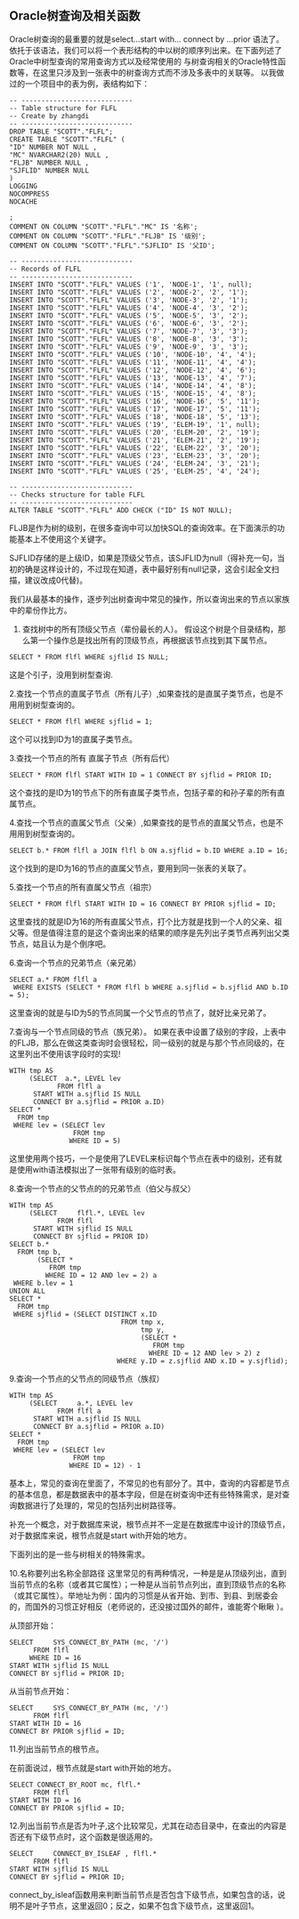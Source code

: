 ## Oracle树查询及相关函数

Oracle树查询的最重要的就是select...start with... connect by ...prior 语法了。依托于该语法，我们可以将一个表形结构的中以树的顺序列出来。在下面列述了Oracle中树型查询的常用查询方式以及经常使用的 与树查询相关的Oracle特性函数等，在这里只涉及到一张表中的树查询方式而不涉及多表中的关联等。
以我做过的一个项目中的表为例，表结构如下：
```
-- ----------------------------
-- Table structure for FLFL
-- Create by zhangdi
-- ----------------------------
DROP TABLE "SCOTT"."FLFL";
CREATE TABLE "SCOTT"."FLFL" (
"ID" NUMBER NOT NULL ,
"MC" NVARCHAR2(20) NULL ,
"FLJB" NUMBER NULL ,
"SJFLID" NUMBER NULL 
)
LOGGING
NOCOMPRESS
NOCACHE

;
COMMENT ON COLUMN "SCOTT"."FLFL"."MC" IS '名称';
COMMENT ON COLUMN "SCOTT"."FLFL"."FLJB" IS '级别';
COMMENT ON COLUMN "SCOTT"."FLFL"."SJFLID" IS '父ID';

-- ----------------------------
-- Records of FLFL
-- ----------------------------
INSERT INTO "SCOTT"."FLFL" VALUES ('1', 'NODE-1', '1', null);
INSERT INTO "SCOTT"."FLFL" VALUES ('2', 'NODE-2', '2', '1');
INSERT INTO "SCOTT"."FLFL" VALUES ('3', 'NODE-3', '2', '1');
INSERT INTO "SCOTT"."FLFL" VALUES ('4', 'NODE-4', '3', '2');
INSERT INTO "SCOTT"."FLFL" VALUES ('5', 'NODE-5', '3', '2');
INSERT INTO "SCOTT"."FLFL" VALUES ('6', 'NODE-6', '3', '2');
INSERT INTO "SCOTT"."FLFL" VALUES ('7', 'NODE-7', '3', '3');
INSERT INTO "SCOTT"."FLFL" VALUES ('8', 'NODE-8', '3', '3');
INSERT INTO "SCOTT"."FLFL" VALUES ('9', 'NODE-9', '3', '3');
INSERT INTO "SCOTT"."FLFL" VALUES ('10', 'NODE-10', '4', '4');
INSERT INTO "SCOTT"."FLFL" VALUES ('11', 'NODE-11', '4', '4');
INSERT INTO "SCOTT"."FLFL" VALUES ('12', 'NODE-12', '4', '6');
INSERT INTO "SCOTT"."FLFL" VALUES ('13', 'NODE-13', '4', '7');
INSERT INTO "SCOTT"."FLFL" VALUES ('14', 'NODE-14', '4', '8');
INSERT INTO "SCOTT"."FLFL" VALUES ('15', 'NODE-15', '4', '8');
INSERT INTO "SCOTT"."FLFL" VALUES ('16', 'NODE-16', '5', '11');
INSERT INTO "SCOTT"."FLFL" VALUES ('17', 'NODE-17', '5', '11');
INSERT INTO "SCOTT"."FLFL" VALUES ('18', 'NODE-18', '5', '13');
INSERT INTO "SCOTT"."FLFL" VALUES ('19', 'ELEM-19', '1', null);
INSERT INTO "SCOTT"."FLFL" VALUES ('20', 'ELEM-20', '2', '19');
INSERT INTO "SCOTT"."FLFL" VALUES ('21', 'ELEM-21', '2', '19');
INSERT INTO "SCOTT"."FLFL" VALUES ('22', 'ELEM-22', '3', '20');
INSERT INTO "SCOTT"."FLFL" VALUES ('23', 'ELEM-23', '3', '20');
INSERT INTO "SCOTT"."FLFL" VALUES ('24', 'ELEM-24', '3', '21');
INSERT INTO "SCOTT"."FLFL" VALUES ('25', 'ELEM-25', '4', '24');

-- ----------------------------
-- Checks structure for table FLFL
-- ----------------------------
ALTER TABLE "SCOTT"."FLFL" ADD CHECK ("ID" IS NOT NULL);
```
FLJB是作为树的级别，在很多查询中可以加快SQL的查询效率。在下面演示的功能基本上不使用这个关键字。

SJFLID存储的是上级ID，如果是顶级父节点，该SJFLID为null（得补充一句，当初的确是这样设计的，不过现在知道，表中最好别有null记录，这会引起全文扫描，建议改成0代替)。

我们从最基本的操作，逐步列出树查询中常见的操作，所以查询出来的节点以家族中的辈份作比方。


1. 查找树中的所有顶级父节点（辈份最长的人）。 假设这个树是个目录结构，那么第一个操作总是找出所有的顶级节点，再根据该节点找到其下属节点。
```
SELECT * FROM flfl WHERE sjflid IS NULL;
```
这是个引子，没用到树型查询.


2.查找一个节点的直属子节点（所有儿子）,如果查找的是直属子类节点，也是不用用到树型查询的。
```
SELECT * FROM flfl WHERE sjflid = 1;
```
这个可以找到ID为1的直属子类节点。


3.查找一个节点的所有 直属子节点（所有后代）
```
SELECT * FROM flfl START WITH ID = 1 CONNECT BY sjflid = PRIOR ID;
```
这个查找的是ID为1的节点下的所有直属子类节点，包括子辈的和孙子辈的所有直属节点。


4.查找一个节点的直属父节点（父亲）,如果查找的是节点的直属父节点，也是不用用到树型查询的。
```
SELECT b.* FROM flfl a JOIN flfl b ON a.sjflid = b.ID WHERE a.ID = 16;
```
这个找到的是ID为16的节点的直属父节点，要用到同一张表的关联了。


5.查找一个节点的所有直属父节点（祖宗）
```
SELECT * FROM flfl START WITH ID = 16 CONNECT BY PRIOR sjflid = ID;
```
这里查找的就是ID为16的所有直属父节点，打个比方就是找到一个人的父亲、祖父等。但是值得注意的是这个查询出来的结果的顺序是先列出子类节点再列出父类节点，姑且认为是个倒序吧。


6.查询一个节点的兄弟节点（亲兄弟）
```
SELECT a.* FROM flfl a
 WHERE EXISTS (SELECT * FROM flfl b WHERE a.sjflid = b.sjflid AND b.ID = 5);
```
这里查询的就是与ID为5的节点同属一个父节点的节点了，就好比亲兄弟了。


7.查询与一个节点同级的节点（族兄弟）。 如果在表中设置了级别的字段，上表中的FLJB，那么在做这类查询时会很轻松，同一级别的就是与那个节点同级的，在这里列出不使用该字段时的实现!
```
WITH tmp AS
     (SELECT  a.*, LEVEL lev
            FROM flfl a
      START WITH a.sjflid IS NULL
      CONNECT BY a.sjflid = PRIOR a.ID)
SELECT *
  FROM tmp
 WHERE lev = (SELECT lev
                FROM tmp
               WHERE ID = 5)

```
这里使用两个技巧，一个是使用了LEVEL来标识每个节点在表中的级别，还有就是使用with语法模拟出了一张带有级别的临时表。


8.查询一个节点的父节点的的兄弟节点（伯父与叔父）
```
WITH tmp AS
     (SELECT     flfl.*, LEVEL lev
            FROM flfl
      START WITH sjflid IS NULL
      CONNECT BY sjflid = PRIOR ID)
SELECT b.*
  FROM tmp b,
       (SELECT *
          FROM tmp
         WHERE ID = 12 AND lev = 2) a
 WHERE b.lev = 1
UNION ALL
SELECT *
  FROM tmp
 WHERE sjflid = (SELECT DISTINCT x.ID
                            FROM tmp x,
                                 tmp y,
                                 (SELECT *
                                    FROM tmp
                                   WHERE ID = 12 AND lev > 2) z
                           WHERE y.ID = z.sjflid AND x.ID = y.sjflid);
```

9.查询一个节点的父节点的同级节点（族叔）
```
WITH tmp AS
     (SELECT     a.*, LEVEL lev
            FROM flfl a
      START WITH a.sjflid IS NULL
      CONNECT BY a.sjflid = PRIOR a.ID)
SELECT *
  FROM tmp
 WHERE lev = (SELECT lev
                FROM tmp
               WHERE ID = 12) - 1
```

基本上，常见的查询在里面了，不常见的也有部分了。其中，查询的内容都是节点的基本信息，都是数据表中的基本字段，但是在树查询中还有些特殊需求，是对查询数据进行了处理的，常见的包括列出树路径等。

补充一个概念，对于数据库来说，根节点并不一定是在数据库中设计的顶级节点，对于数据库来说，根节点就是start with开始的地方。

下面列出的是一些与树相关的特殊需求。


10.名称要列出名称全部路径
这里常见的有两种情况，一种是是从顶级列出，直到当前节点的名称（或者其它属性）；一种是从当前节点列出，直到顶级节点的名称（或其它属性）。举地址为例：国内的习惯是从省开始、到市、到县、到居委会的，而国外的习惯正好相反（老师说的，还没接过国外的邮件，谁能寄个瞅瞅 ）。

从顶部开始：
```
SELECT     SYS_CONNECT_BY_PATH (mc, '/')
      FROM flfl
     WHERE ID = 16
START WITH sjflid IS NULL
CONNECT BY sjflid = PRIOR ID;
```

从当前节点开始：

```
SELECT     SYS_CONNECT_BY_PATH (mc, '/')
      FROM flfl
START WITH ID = 16
CONNECT BY PRIOR sjflid = ID;
```


11.列出当前节点的根节点。

在前面说过，根节点就是start with开始的地方。
```
SELECT CONNECT_BY_ROOT mc, flfl.*
      FROM flfl
START WITH ID = 16
CONNECT BY PRIOR sjflid = ID;
```

12.列出当前节点是否为叶子,这个比较常见，尤其在动态目录中，在查出的内容是否还有下级节点时，这个函数是很适用的。
```
SELECT     CONNECT_BY_ISLEAF , flfl.*
      FROM flfl
START WITH sjflid IS NULL
CONNECT BY sjflid = PRIOR ID;
```
connect_by_isleaf函数用来判断当前节点是否包含下级节点，如果包含的话，说明不是叶子节点，这里返回0；反之，如果不包含下级节点，这里返回1。

